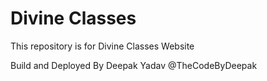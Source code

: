 # Divine Classes
This repository is for Divine Classes Website

Build and Deployed By Deepak Yadav @TheCodeByDeepak
